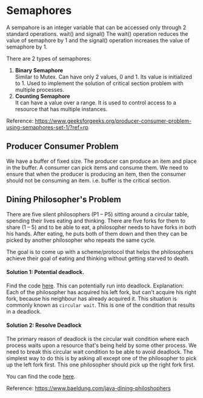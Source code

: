 # Semaphores
A sempahore is an integer variable that can be accessed only through 2 standard operations.
wait() and signal()
The wait() operation reduces the value of semaphore by 1 and
the signal() operation increases the value of semaphore by 1.

There are 2 types of semaphores:
1. <b>Binary Semaphore</b><br>
    Similar to Mutex. Can have only 2 values, 0 and 1. Its value is initialized to 1.
    Used to implement the solution of critical section problem with multiple processes.
2. <b>Counting Semaphore</b><br>
    It can have a value over a range. It is used to control access to a resource that has 
    multiple instances.    
    
Reference: https://www.geeksforgeeks.org/producer-consumer-problem-using-semaphores-set-1/?ref=rp

## Producer Consumer Problem
We have a buffer of fixed size. The producer can produce an item and place in the buffer.
A consumer can pick items and consume them. 
We need to ensure that when the producer is producing an item, then the consumer should not be consuming an item.
i.e. buffer is the critical section.

## Dining Philosopher's Problem
 There are five silent philosophers (P1 – P5) sitting around a circular table, spending their lives eating and thinking.
 There are five forks for them to share (1 – 5) and to be able to eat,
 a philosopher needs to have forks in both his hands.
 After eating, he puts both of them down and then they can be
 picked by another philosopher who repeats the same cycle.
 
 The goal is to come up with a scheme/protocol that helps the
 philosophers achieve their goal of eating and thinking without
 getting starved to death.
 
 #### Solution 1: Potential deadlock.
 Find the code <a href="DiningPhilosopher.java">here</a>.
 This can potentially run into deadlock.
 Explanation:
 Each of the philosopher has acquired his left fork, but can't acquire his right 
 fork, because his neighbour has already acquired it. This situation is commonly
 known as `circular wait`. This is one of the condition that results in a deadlock.  
 
 #### Solution 2: Resolve Deadlock
 The primary reason of deadlock is the circular wait condition where each process
 waits upon a resource that's being held by some other process. We need to break this
 circular wait condition to be able to avoid deadlock.
 The simplest way to do this is by asking all except one of the philosopher to pick 
 up the left fork first. This one philosopher should pick up the right fork first.
 
 You can find the code <a href="DiningPhilosopherDeadlockResolved.java">here</a>.
 
 Reference: https://www.baeldung.com/java-dining-philoshophers
    
 
